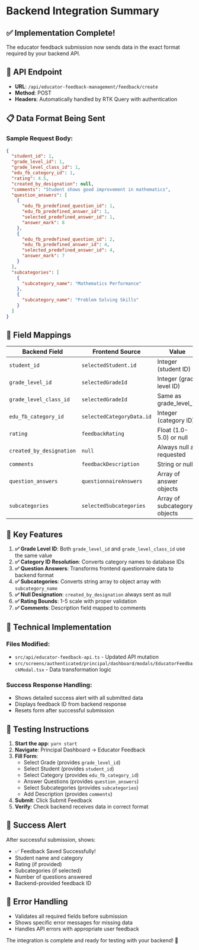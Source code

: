 # Backend Integration Summary

## ✅ **Implementation Complete!**

The educator feedback submission now sends data in the exact format required by your backend API.

## 📡 **API Endpoint**
- **URL**: `/api/educator-feedback-management/feedback/create`
- **Method**: POST
- **Headers**: Automatically handled by RTK Query with authentication

## 📋 **Data Format Being Sent**

### Sample Request Body:
```json
{
  "student_id": 1,
  "grade_level_id": 1,
  "grade_level_class_id": 1,
  "edu_fb_category_id": 1,
  "rating": 4.5,
  "created_by_designation": null,
  "comments": "Student shows good improvement in mathematics",
  "question_answers": [
    {
      "edu_fb_predefined_question_id": 1,
      "edu_fb_predefined_answer_id": 1,
      "selected_predefined_answer_id": 1,
      "answer_mark": 8
    },
    {
      "edu_fb_predefined_question_id": 2,
      "edu_fb_predefined_answer_id": 4,
      "selected_predefined_answer_id": 4,
      "answer_mark": 7
    }
  ],
  "subcategories": [
    {
      "subcategory_name": "Mathematics Performance"
    },
    {
      "subcategory_name": "Problem Solving Skills"
    }
  ]
}
```

## 🔄 **Field Mappings**

| Backend Field | Frontend Source | Value |
|---------------|----------------|--------|
| `student_id` | `selectedStudent.id` | Integer (student ID) |
| `grade_level_id` | `selectedGradeId` | Integer (grade level ID) |
| `grade_level_class_id` | `selectedGradeId` | Same as grade_level_id |
| `edu_fb_category_id` | `selectedCategoryData.id` | Integer (category ID) |
| `rating` | `feedbackRating` | Float (1.0-5.0) or null |
| `created_by_designation` | `null` | Always null as requested |
| `comments` | `feedbackDescription` | String or null |
| `question_answers` | `questionnaireAnswers` | Array of answer objects |
| `subcategories` | `selectedSubcategories` | Array of subcategory objects |

## 🎯 **Key Features**

1. **✅ Grade Level ID**: Both `grade_level_id` and `grade_level_class_id` use the same value
2. **✅ Category ID Resolution**: Converts category names to database IDs
3. **✅ Question Answers**: Transforms frontend questionnaire data to backend format
4. **✅ Subcategories**: Converts string array to object array with `subcategory_name`
5. **✅ Null Designation**: `created_by_designation` always sent as null
6. **✅ Rating Bounds**: 1-5 scale with proper validation
7. **✅ Comments**: Description field mapped to comments

## 🔧 **Technical Implementation**

### Files Modified:
- `src/api/educator-feedback-api.ts` - Updated API mutation
- `src/screens/authenticated/principal/dashboard/modals/EducatorFeedbackModal.tsx` - Data transformation logic

### Success Response Handling:
- Shows detailed success alert with all submitted data
- Displays feedback ID from backend response
- Resets form after successful submission

## 🧪 **Testing Instructions**

1. **Start the app**: `yarn start`
2. **Navigate**: Principal Dashboard → Educator Feedback
3. **Fill Form**:
   - Select Grade (provides `grade_level_id`)
   - Select Student (provides `student_id`)
   - Select Category (provides `edu_fb_category_id`)
   - Answer Questions (provides `question_answers`)
   - Select Subcategories (provides `subcategories`)
   - Add Description (provides `comments`)
4. **Submit**: Click Submit Feedback
5. **Verify**: Check backend receives data in correct format

## 📱 **Success Alert**
After successful submission, shows:
- ✅ Feedback Saved Successfully!
- Student name and category
- Rating (if provided)
- Subcategories (if selected)
- Number of questions answered
- Backend-provided feedback ID

## 🚨 **Error Handling**
- Validates all required fields before submission
- Shows specific error messages for missing data
- Handles API errors with appropriate user feedback

The integration is complete and ready for testing with your backend! 🎉